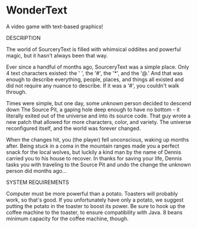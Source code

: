 # WonderText
A video game with text-based graphics!

DESCRIPTION

The world of SourceryText is filled with whimsical oddiites and powerful magic, but it hasn't always been that way.

Ever since a handful of months ago, SourceryText was a simple place. Only 4 text characters existed: the ' ', the '#', the '*', and the '@.' And that was enough to describe everything, people, places, and things all existed and did not require any nuance to describe. If it was a '#', you couldn't walk through.

Times were simple, but one day, some unknown person decided to descend down The Source Pit, a gaping hole deep enough to have no bottom - it literally exited out of the universe and into its source code. That guy wrote a new patch that allowed for more characters, color, and variety. The universe reconfigured itself, and the world was forever changed.

When the changes hit, you (the player) fell unconscious, waking up months after. Being stuck in a coma in the mountain ranges made you a perfect snack for the local wolves, but luckily a kind man by the name of Dennis carried you to his house to recover. In thanks for saving your life, Dennis tasks you with traveling to the Source Pit and undo the change the unknown person did months ago...

SYSTEM REQUIREMENTS

Computer must be more powerful than a potato. Toasters will probably work, so that's good. If you unfortunately have only a potato, we suggest putting the potato in the toaster to boost its power.
Be sure to hook up the coffee machine to the toaster, to ensure compatibility with Java. 8 beans minimum capacity for the coffee machine, though.
